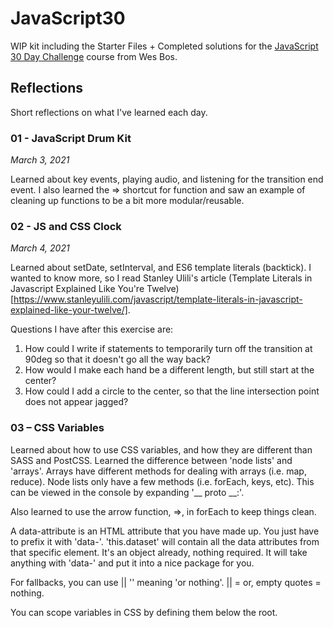 ﻿# JavaScript30

WIP kit including the Starter Files + Completed solutions for the [JavaScript 30 Day Challenge](https://JavaScript30.com) course from Wes Bos.

## Reflections

Short reflections on what I've learned each day.

### 01 - JavaScript Drum Kit
*March 3, 2021*

Learned about key events, playing audio, and listening for the transition end event. I also learned the => shortcut for function and saw an example of cleaning up functions to be a bit more modular/reusable.

### 02 - JS and CSS Clock
*March 4, 2021*

Learned about setDate, setInterval, and ES6 template literals (backtick). I wanted to know more, so I read Stanley Ulili's article (Template Literals in Javascript Explained Like You're Twelve)[https://www.stanleyulili.com/javascript/template-literals-in-javascript-explained-like-your-twelve/].

Questions I have after this exercise are:
1. How could I write if statements to temporarily turn off the transition at 90deg so that it doesn't go all the way back?
2. How would I make each hand be a different length, but still start at the center?
3. How could I add a circle to the center, so that the line intersection point does not appear jagged?

### 03 – CSS Variables

Learned about how to use CSS variables, and how they are different than SASS and PostCSS. Learned the difference between 'node lists' and 'arrays'. Arrays have different methods for dealing with arrays (i.e. map, reduce). Node lists only have a few methods (i.e. forEach, keys, etc). This can be viewed in the console by expanding '__ proto __:'.

Also learned to use the arrow function, =>,  in forEach to keep things clean.

A data-attribute is an HTML attribute that you have made up. You just have to prefix it with 'data-'. 'this.dataset' will contain all the data attributes from that specific element. It's an object already, nothing required. It will take anything with 'data-' and put it into a nice package for you.

For fallbacks, you can use || '' meaning 'or nothing'. || = or, empty quotes = nothing.

You can scope variables in CSS by defining them below the root.
